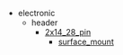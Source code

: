 * electronic
  * header
    * [2x14_28_pin](electronic/header/2x14_28_pin)
      * [surface_mount](electronic/header/2x14_28_pin/surface_mount)
